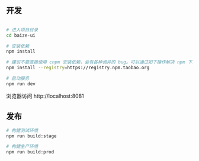## 开发

```bash

# 进入项目目录
cd baize-ui

# 安装依赖
npm install

# 建议不要直接使用 cnpm 安装依赖，会有各种诡异的 bug。可以通过如下操作解决 npm 下载速度慢的问题
npm install --registry=https://registry.npm.taobao.org

# 启动服务
npm run dev
```

浏览器访问 http://localhost:8081

## 发布

```bash
# 构建测试环境
npm run build:stage

# 构建生产环境
npm run build:prod
```

